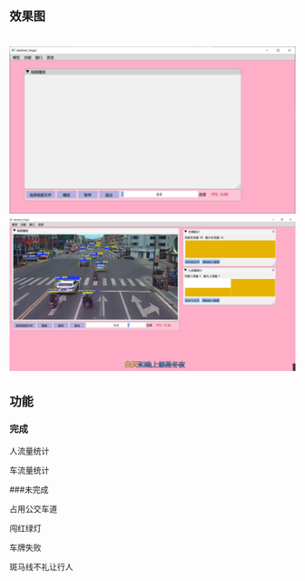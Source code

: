 
## 效果图
<h1 align="center">
	<img src="test1.jpg" alt="">
	<img src="test2.jpg" alt="">
</h1>

## 功能

### 完成

人流量统计

车流量统计

###未完成

占用公交车道

闯红绿灯

车牌失败

斑马线不礼让行人





